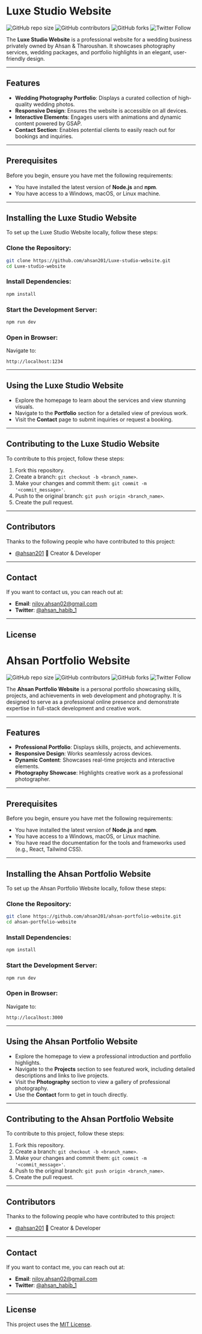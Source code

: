 # Luxe Studio Website

![GitHub repo size](https://img.shields.io/github/repo-size/ahsan201/Luxe-studio-website)
![GitHub contributors](https://img.shields.io/github/contributors/ahsan201/Luxe-studio-website)
![GitHub forks](https://img.shields.io/github/forks/ahsan201/Luxe-studio-website?style=social)
![Twitter Follow](https://img.shields.io/twitter/follow/ahsan_habib_1?style=social)

The **Luxe Studio Website** is a professional website for a wedding business privately owned by Ahsan & Tharoushan. It showcases photography services, wedding packages, and portfolio highlights in an elegant, user-friendly design.

---

## Features

- **Wedding Photography Portfolio**: Displays a curated collection of high-quality wedding photos.
- **Responsive Design**: Ensures the website is accessible on all devices.
- **Interactive Elements**: Engages users with animations and dynamic content powered by GSAP.
- **Contact Section**: Enables potential clients to easily reach out for bookings and inquiries.

---

## Prerequisites

Before you begin, ensure you have met the following requirements:

- You have installed the latest version of **Node.js** and **npm**.
- You have access to a Windows, macOS, or Linux machine.

---

## Installing the Luxe Studio Website

To set up the Luxe Studio Website locally, follow these steps:

### Clone the Repository:

```bash
git clone https://github.com/ahsan201/Luxe-studio-website.git
cd Luxe-studio-website
```

### Install Dependencies:

```bash
npm install
```

### Start the Development Server:

```bash
npm run dev
```

### Open in Browser:

Navigate to:

```
http://localhost:1234
```

---

## Using the Luxe Studio Website

- Explore the homepage to learn about the services and view stunning visuals.
- Navigate to the **Portfolio** section for a detailed view of previous work.
- Visit the **Contact** page to submit inquiries or request a booking.

---

## Contributing to the Luxe Studio Website

To contribute to this project, follow these steps:

1. Fork this repository.
2. Create a branch: `git checkout -b <branch_name>`.
3. Make your changes and commit them: `git commit -m '<commit_message>'`.
4. Push to the original branch: `git push origin <branch_name>`.
5. Create the pull request.

---

## Contributors

Thanks to the following people who have contributed to this project:

- [@ahsan201](https://github.com/ahsan201) 🚀 Creator & Developer

---

## Contact

If you want to contact us, you can reach out at:

- **Email**: [niloy.ahsan02@gmail.com](mailto:niloy.ahsan02@gmail.com)
- **Twitter**: [@ahsan_habib_1](https://x.com/ahsan_habib_1)

---

## License

# Ahsan Portfolio Website

![GitHub repo size](https://img.shields.io/github/repo-size/ahsan201/ahsan-portfolio-website)
![GitHub contributors](https://img.shields.io/github/contributors/ahsan201/ahsan-portfolio-website)
![GitHub forks](https://img.shields.io/github/forks/ahsan201/ahsan-portfolio-website?style=social)
![Twitter Follow](https://img.shields.io/twitter/follow/ahsan_habib_1?style=social)

The **Ahsan Portfolio Website** is a personal portfolio showcasing skills, projects, and achievements in web development and photography. It is designed to serve as a professional online presence and demonstrate expertise in full-stack development and creative work.

---

## Features

- **Professional Portfolio**: Displays skills, projects, and achievements.
- **Responsive Design**: Works seamlessly across devices.
- **Dynamic Content**: Showcases real-time projects and interactive elements.
- **Photography Showcase**: Highlights creative work as a professional photographer.

---

## Prerequisites

Before you begin, ensure you have met the following requirements:

- You have installed the latest version of **Node.js** and **npm**.
- You have access to a Windows, macOS, or Linux machine.
- You have read the documentation for the tools and frameworks used (e.g., React, Tailwind CSS).

---

## Installing the Ahsan Portfolio Website

To set up the Ahsan Portfolio Website locally, follow these steps:

### Clone the Repository:

```bash
git clone https://github.com/ahsan201/ahsan-portfolio-website.git
cd ahsan-portfolio-website
```

### Install Dependencies:

```bash
npm install
```

### Start the Development Server:

```bash
npm run dev
```

### Open in Browser:

Navigate to:

```
http://localhost:3000
```

---

## Using the Ahsan Portfolio Website

- Explore the homepage to view a professional introduction and portfolio highlights.
- Navigate to the **Projects** section to see featured work, including detailed descriptions and links to live projects.
- Visit the **Photography** section to view a gallery of professional photography.
- Use the **Contact** form to get in touch directly.

---

## Contributing to the Ahsan Portfolio Website

To contribute to this project, follow these steps:

1. Fork this repository.
2. Create a branch: `git checkout -b <branch_name>`.
3. Make your changes and commit them: `git commit -m '<commit_message>'`.
4. Push to the original branch: `git push origin <branch_name>`.
5. Create the pull request.

---

## Contributors

Thanks to the following people who have contributed to this project:

- [@ahsan201](https://github.com/ahsan201) 🚀 Creator & Developer

---

## Contact

If you want to contact me, you can reach out at:

- **Email**: [niloy.ahsan02@gmail.com](mailto:niloy.ahsan02@gmail.com)
- **Twitter**: [@ahsan_habib_1](https://x.com/ahsan_habib_1)

---

## License

This project uses the [MIT License](https://choosealicense.com/licenses/mit/).



